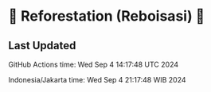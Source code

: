 
# 🌳 Reforestation (Reboisasi) 🌲

## Last Updated

GitHub Actions time: Wed Sep  4 14:17:48 UTC 2024

Indonesia/Jakarta time: Wed Sep  4 21:17:48 WIB 2024
